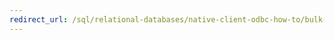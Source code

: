 ```yaml
---
redirect_url: /sql/relational-databases/native-client-odbc-how-to/bulk-copy/bulk-copy-a-select-result-set-odbc?toc=%2fsql%2frelational-databases%2fnative-client-odbc-how-to%2fbulk-copy%2ftoc.json
---
```

